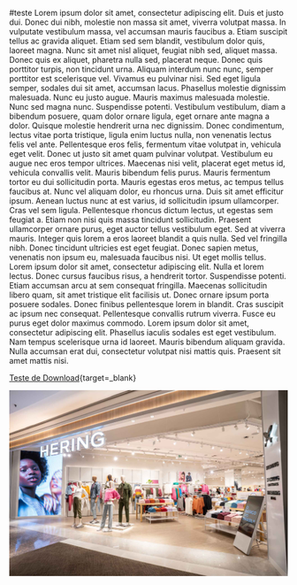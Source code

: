 #teste
Lorem ipsum dolor sit amet, consectetur adipiscing elit. Duis et justo dui. Donec dui nibh, molestie non massa sit amet, viverra volutpat massa. In vulputate vestibulum massa, vel accumsan mauris faucibus a. Etiam suscipit tellus ac gravida aliquet. Etiam sed sem blandit, vestibulum dolor quis, laoreet magna. Nunc sit amet nisl aliquet, feugiat nibh sed, aliquet massa. Donec quis ex aliquet, pharetra nulla sed, placerat neque. Donec quis porttitor turpis, non tincidunt urna. Aliquam interdum nunc nunc, semper porttitor est scelerisque vel. Vivamus eu pulvinar nisi. Sed eget ligula semper, sodales dui sit amet, accumsan lacus.
Phasellus molestie dignissim malesuada. Nunc eu justo augue. Mauris maximus malesuada molestie. Nunc sed magna nunc. Suspendisse potenti. Vestibulum vestibulum, diam a bibendum posuere, quam dolor ornare ligula, eget ornare ante magna a dolor. Quisque molestie hendrerit urna nec dignissim. Donec condimentum, lectus vitae porta tristique, ligula enim luctus nulla, non venenatis lectus felis vel ante. Pellentesque eros felis, fermentum vitae volutpat in, vehicula eget velit. Donec ut justo sit amet quam pulvinar volutpat. Vestibulum eu augue nec eros tempor ultrices. Maecenas nisi velit, placerat eget metus id, vehicula convallis velit. Mauris bibendum felis purus.
Mauris fermentum tortor eu dui sollicitudin porta. Mauris egestas eros metus, ac tempus tellus faucibus at. Nunc vel aliquam dolor, eu rhoncus urna. Duis sit amet efficitur ipsum. Aenean luctus nunc at est varius, id sollicitudin ipsum ullamcorper. Cras vel sem ligula. Pellentesque rhoncus dictum lectus, ut egestas sem feugiat a. Etiam non nisi quis massa tincidunt sollicitudin. Praesent ullamcorper ornare purus, eget auctor tellus vestibulum eget. Sed at viverra mauris. Integer quis lorem a eros laoreet blandit a quis nulla. Sed vel fringilla nibh. Donec tincidunt ultricies est eget feugiat. Donec sapien metus, venenatis non ipsum eu, malesuada faucibus nisi.
Ut eget mollis tellus. Lorem ipsum dolor sit amet, consectetur adipiscing elit. Nulla et lorem lectus. Donec cursus faucibus risus, a hendrerit tortor. Suspendisse potenti. Etiam accumsan arcu at sem consequat fringilla. Maecenas sollicitudin libero quam, sit amet tristique elit facilisis ut. Donec ornare ipsum porta posuere sodales. Donec finibus pellentesque lorem in blandit. Cras suscipit ac ipsum nec consequat.
Pellentesque convallis rutrum viverra. Fusce eu purus eget dolor maximus commodo. Lorem ipsum dolor sit amet, consectetur adipiscing elit. Phasellus iaculis sodales est eget vestibulum. Nam tempus scelerisque urna id laoreet. Mauris bibendum aliquam gravida. Nulla accumsan erat dui, consectetur volutpat nisi mattis quis. Praesent sit amet mattis nisi.

[Teste de Download](https://drive.google.com/file/d/1tt56IzmLrObs1c6_n6iUpGbObH-svgrJ/view?usp=sharing){target=_blank}

![Hering](../img/hering2.jpg)
